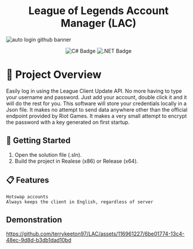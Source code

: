 <h1 align="center">League of Legends Account Manager (LAC)</h1>

![auto login github banner](https://github.com/terrykeeton97/League-of-Legends-Account-Manager/assets/116961227/6b634db5-0415-4d74-a404-7948f73604a4)


<p align="center">
  <img src="https://img.shields.io/badge/c%23-%23239120.svg?style=for-the-badge&logo=c-sharp&logoColor=white" alt="C# Badge"/>
  <img src="https://img.shields.io/badge/.NET-5C2D91?style=for-the-badge&logo=.net&logoColor=white" alt=".NET Badge"/>
</p>

# 📖 Project Overview
Easily log in using the League Client Update API. No more having to type your username and password. Just add your account, double click it and it will do the rest for you. This software will store your credentials locally in a Json file. It makes no attempt to send data anywhere other than the official endpoint provided by Riot Games. It makes a very small attempt to encrypt the password with a key generated on first startup.

## 🚀 Getting Started
1. Open the solution file (.sln).
2. Build the project in Realese (x86) or Release (x64).

## 📋 Features
```
Hotswap accounts
Always keeps the client in English, regardless of server
```

## Demonstration
https://github.com/terrykeeton97/LAC/assets/116961227/6be01774-13c4-48ec-9d8d-b3db1dad10bd
